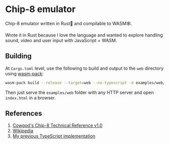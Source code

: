 # Chip-8 emulator

Chip-8 emulator written in Rust🦀 and compilable to WASM🕸.

Wrote it in Rust because I love the language and wanted to explore handling sound, video and user input with JavaScript + WASM.

## Building

At `Cargo.toml` level, use the following to build and output to the `web` directory using [wasm-pack](https://rustwasm.github.io/wasm-pack/):

```bash
wasm-pack build --release --target=web --no-typescript -d examples/web/ -- --features web
```

Then just serve the `examples/web` folder with any HTTP server and open `index.html` in a browser.

## References

1. [Cowgod's Chip-8 Technical Reference v1.0](http://devernay.free.fr/hacks/chip8/C8TECH10.HTM)
2. [Wikipedia](https://en.wikipedia.org/wiki/CHIP-8)
3. [My previous TypeScript implementation](https://github.com/joao-conde/chip8-emulator-ts)
